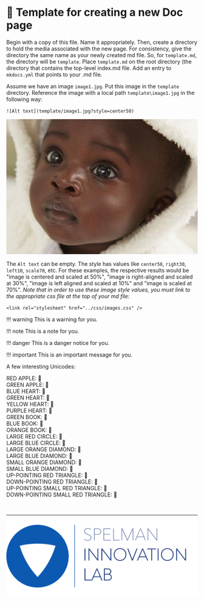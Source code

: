 <link rel="stylesheet" href="../../css/images.css" />

&#x1F4D8; Template for creating a new Doc page
==============================================

<!----------------- BEGIN: CUT HERE ----------------->
Begin with a copy of this file.  Name it appropriately.  Then, create a directory to hold the media associated with the new page.  For consistency, give the directory the same name as your newly created md file.  So, for `template.md`, the directory will be `template`.  Place `template.md` on the root directory (the directory that contains the top-level index.md file.  Add an entry to `mkdocs.yml` that points to your .md file.

Assume we have an image `image1.jpg`.  Put this image in the `template` directory.  Reference the image with a local path `template\image1.jpg` in the following way:

```
![Alt text](template/image1.jpg?style=center50)
```

![Cute Baby](template/image1.jpg?style=center50)

The `Alt text` can be empty.  The style has values like `center50`, `right30`, `left10`, `scale70`, etc.  For these examples, the respective results would be "image is centered and scaled at 50%", "image is right-aligned and scaled at 30%", "image is left aligned and scaled at 10%" and "image is scaled at 70%".
*Note that in order to use these image style values, you must link to the appropriate css file at the top of your md file:*

```
<link rel="stylesheet" href="../css/images.css" />
```

!!! warning
    This is a warning for you.

!!! note
    This is a note for you.

!!! danger
    This is a danger notice for you.

!!! important
    This is an important message for you.


A few interesting Unicodes:  

RED APPLE: &#x1F34E;  
GREEN APPLE: &#x1F34F;  
BLUE HEART: &#x1F499;  
GREEN HEART: &#x1F49A;  
YELLOW HEART: &#x1F49B;  
PURPLE HEART: &#x1F49C;  
GREEN BOOK: &#x1F4D7;  
BLUE BOOK: &#x1F4D8;  
ORANGE BOOK: &#x1F4D9;  
LARGE RED CIRCLE: &#x1F534;  
LARGE BLUE CIRCLE: &#x1F535;  
LARGE ORANGE DIAMOND: &#x1F536;  
LARGE BLUE DIAMOND: &#x1F537;  
SMALL ORANGE DIAMOND: &#x1F538;  
SMALL BLUE DIAMOND: &#x1F539;  
UP-POINTING RED TRIANGLE: &#x1F53A;  
DOWN-POINTING RED TRIANGLE: &#x1F53B;  
UP-POINTING SMALL RED TRIANGLE: &#x1F53C;  
DOWN-POINTING SMALL RED TRIANGLE: &#x1F53D;  

<!----------------- END: CUT HERE ----------------->

<br><hr>

![](../images/il_logo.png?style=center20)
